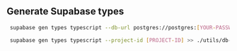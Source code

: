 ## Generate Supabase types

```bash
 supabase gen types typescript --db-url postgres://postgres:[YOUR-PASSWORD]@db.[YOUR-DB-ID].supabase.co:6543/postgres > ./utils/db-types.ts
```

```bash
 supabase gen types typescript --project-id [PROJECT-ID] >> ./utils/db-types.ts
```
